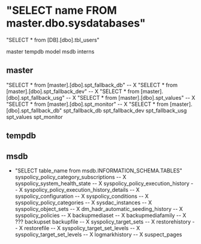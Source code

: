 #  "SELECT name FROM master.dbo.sysdatabases"

 "SELECT * from [DB].[dbo].tbl_users"

  master
tempdb
model
msdb
interns

## master
"SELECT * from [master].[dbo].spt_fallback_db" -- X
"SELECT * from [master].[dbo].spt_fallback_dev" -- X
"SELECT * from [master].[dbo].spt_fallback_usg" -- X
"SELECT * from [master].[dbo].spt_values" -- X
"SELECT * from [master].[dbo].spt_monitor" -- X
"SELECT * from [master].[dbo].spt_fallback_db"
spt_fallback_db
spt_fallback_dev
spt_fallback_usg
spt_values
spt_monitor


## tempdb

## msdb
-  "SELECT table_name from msdb.INFORMATION_SCHEMA.TABLES"
syspolicy_policy_category_subscriptions -- X
syspolicy_system_health_state -- X
syspolicy_policy_execution_history -- X
syspolicy_policy_execution_history_details -- X
syspolicy_configuration -- X
syspolicy_conditions -- X
syspolicy_policy_categories -- X
sysdac_instances -- X
syspolicy_object_sets -- X
dm_hadr_automatic_seeding_history -- X
syspolicy_policies -- X
backupmediaset -- X
backupmediafamily -- X
??? backupset 
backupfile -- X
syspolicy_target_sets -- X
restorehistory -- X
restorefile -- X
syspolicy_target_set_levels -- X
syspolicy_target_set_levels -- X
logmarkhistory -- X
suspect_pages
